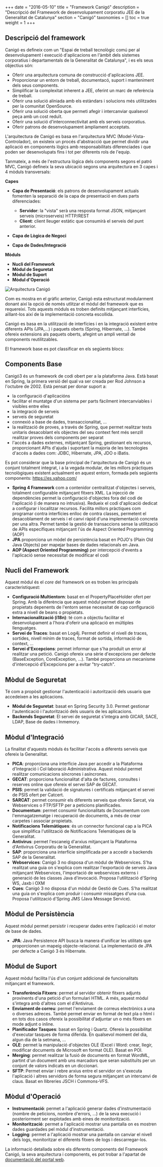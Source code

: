 +++
date        = "2016-05-10"
title       = "Framework Canigó"
description = "Descripció del Framework de desenvolupament corporatiu JEE de la Generalitat de Catalunya"
section     = "Canigó"
taxonomies  = []
toc 		= true
weight 		= 1
+++


## Descripció del framework

Canigó es defineix com un "Espai de treball tecnològic comú per al desenvolupament i execució d'aplicacions en l'àmbit dels sistemes corporatius i departamentals de la Generalitat de Catalunya", i es els seus objectius són: 

- Oferir una arquitectura comuna de construcció d'aplicacions JEE.
- Proporcionar un entorn de treball, documentacó, suport i manteniment dels seus components.
- Simplificar la complexitat inherent a JEE, oferint un marc de referència de treball.
- Oferir una solució aliniada amb els estàndars i solucions més utilitzades per la comunitat OpenSource.
- Oferir una solució oberta que permeti afegir i intercanviar qualsevol peça amb un cost reduït.
- Oferir una solució d'interconnectivitat amb els serveis corporatius.
- Oferir patrons de desenvolupament àmpliament acceptats.

L'arquitectura de Canigó es basa en l'arquitectura MVC (Model-Vista-Controlador), on existeix un procés d'abstracció que permet dividir una aplicació en components lògics amb responsabilitats diferenciades i que poden ser desenvolupats fins i tot per diferents rols de l'equip.

Tanmateix, a més de l'estructura lògica dels components segons el patró MVC, Canigó defineix la seva ubicació segons una arquitectura en 3 capes i 4 mòduls transversals:

**Capes**

- **Capa de Presentació**: els patrons de desenvolupament actuals fomenten la separació de la capa de presentació en dues parts diferenciades:
	- **Servidor**: la "vista" serà una resposta format JSON, mitjançant serveis (microserveis) HTTP/REST
	- **Client**: client lleuger estàtic que consumirà el serveis del punt anterior.

- **Capa de Lògica de Negoci**
- **Capa de Dades/Integració**


**Mòduls**

- **Nucli del Framework**
- **Mòdul de Seguretat**
- **Mòdul de Suport**
- **Mòdul d'Operació**


![Arquitectura Canigó](/related/canigo/arquitectura.png)

Com es mostra en el gràfic anterior, Canigó esta estructurat modularment donant així la opció de només utlitzar el mòdul del framework que es requereixi. Tots aquests mòduls es troben definits mitjançant interfícies, aïllant-los així de la implementació concreta escollida.

Canigó es basa en la utilització de interfícies i en la integració existent entre diferents APIs (JPA,...) i paquets oberts (Spring, Hibernate, ...). També ofereix extensions als paquets oberts, afegint un ampli ventall de components reutilitzables.

El framework base es pot classificar en els següents blocs:

## Components Base

Canigó3 és un framework de codi obert per a la plataforma Java. Està basat en Spring, la primera versió del qual va ser creada per Rod Johnson a l'octubre de 2002. Està pensat per donar suport a:

- la configuració d'aplicacións 
- facilitar el muntatge d'un sistema per parts fàcilment intercanviables i visibles entre elles
- la integració de serveis
- serveis de seguretat
- connexió a base de dades, transaccionalitat, ... 
- la realització de proves, a través de Spring, que permet realitzar tests unitaris desacoblant els objectes del seu context fent més senzill realitzar proves dels components per separat
- l'accés a dades externes, mitjantçant Spring, gestionant els recursos, proporcionant APIs d'ajuda i suportant la majoria de les tecnologies d'accés a dades com: JDBC, Hibernate, JPA, JDO o iBatis. 

Es pot considerar que la base principal de l'arquitectura de Canigó és un conjunt totalment integrat, i a la vegada modular, de les millors pràctiques tecnològiques existent actualment en aquest entorn, formada pels següents components:
https://es.yahoo.com/
- **Spring 4 Framework** com a contenidor centralitzat d'objectes i serveis, totalment configurable mitjançant fitxers XML. La injecció de dependències permet la configuració d'objectes fora del codi de l'aplicació (i de manera no intrusiva). Redueix el codi d'aplicació dedicat a configurar i localitzar recursos. Facilita millors pràctiques com programar contra interfícies enlloc de contra classes, permetent el desacoblament de serveis i el canvi ràpid d'una implementació concreta per una altra. Permet també la gestió de transaccions sense la utilització de APIs específiques mitjançant l'ús de Aspect Oriented Programming (AOP)
- **JPA** proporciona un mòdel de persistència basat en POJO's (Plain Old Java Objects) per mapejar bases de dades relacionals en Java.
- **AOP (Aspect Oriented Programming)** per intercepció d'events a l'aplicació sense necessitat de modificar el codi

## Nucli del Framework

Aquest mòdul és el <i>core</i> del framework on es troben les principals caracteristiquest:

- **Configuració Multientorn**: basat en el PropertyPlaceHolder ofert per Spring. Amb la diferència que aquest mòdul permet disposar de propietats depenents de l'entorn sense necessitat de cap configuració extra a nivell de beans o propietats.
- **Internacionalització (i18n)**: té com a objectiu facilitar el desenvolupament a l'hora d'oferir una aplicació en múltiples llenguatges.
- **Servei de Traces**: basat en Log4j. Permet definir el nivell de traces, sortides, nivell mínim de traces, format de sortida, informació de context, ...
- **Servei d'Excepcions**: permet informar que s'ha produït un error al realitzar una petició. Canigó ofereix una sèrie d'excepcions per defecte (BaseException, CoreException, ...). També proporciona un mecanisme d'intercepció d'Excepcions per a evitar "try-catch".

## Mòdul de Seguretat

Té com a propòsit gestionar l'autenticació i autorització dels usuaris que accedeixen a les aplicacions.

- **Mòdul de Seguretat**: basat en Spring Security 3.0. Permet gestionar l'autenticació i l'autorització dels usuaris de les aplicacions.
- **Backends Seguretat**: El servei de seguretat s'integra amb GICAR, SACE, LDAP, Base de dades i Inmemory.

## Mòdul d'Integració

La finalitat d'aquests mòduls és facilitar l'accés a diferents serveis que ofereix la Generalitat.

- **PICA**: proporciona una interfície Java per accedir a la Plataforma d'Integració i Col·laboració Administrativa. Aquest mòdul permet realitzar comunicacions síncrones i asíncrones.
- **GECAT**: proporciona funcionalitat d'alta de factures, consultes i reserves online que ofereix el servei SAP de GECAT.
- **PSIS**: permet la validació de signatures i certificats mitjançant el servei de PSIS ofert per Catcert.
- **SARCAT**: permet consumir els diferents serveis que ofereix Sarcat, via Webservices o FTP/SFTP per a peticions planificades.
- **Documentum**: permet consumir funcionalitats de Documentum com l'emmagatzematge i recuperació de documents, a més de crear carpetes i associar propietats.
- **Notificacions Telemàtiques**: és un connector funcional cap a la PICA que simplifica l'utilització de Notificacions Telemàtiques de la Generalitat.
- **Antivirus**: permet l'escaneig d'arxius mitjançant la Plataforma d'Antivirus Corporatiu de la Generalitat.
- **SAP**: proporciona una interfície simplificada per a accedir a backends SAP de la Generalitat.
- **Webservices**: Canigó 3 no disposa d'un mòdul de Webservices. S'ha realitzat una guia on s'explica com realitzar l'exportació de serveis Java mitjançant Webservices, l'importació de webservices externs i generació de les classes Java d'invocació. Proposa l'utilització d'Spring WS, Jaxb i OXM
- **Cues**: Canigó 3 no disposa d'un mòdul de Gestió de Cues. S'ha realitzat una guia on s'explica com produir i consumir missatges d'una cua. Proposa l'utilització d'Spring JMS (Java Message Service).

## Mòdul de Persistència

Aquest mòdul permet persistir i recuperar dades entre l'aplicació i el motor de base de dades.

- **JPA**: Java Persistence API busca la manera d'unificar les utilitats que proporcionen un mapeig objecte-relacional. La implementació de JPA per defecte a Canigó 3 és Hibernate.

## Mòdul de Suport

Aquest mòdul facilita l'ús d'un conjunt addicional de funcionalitats mitjançant el framework.

- **Transferència Fitxers**: permet al servidor obtenir fitxers adjunts provinents d'una petició d'un formulari HTML. A més, aquest mòdul s'integra amb d'altres com el d'Antivirus.
- **Enviament de correu**: permet l'enviament de correus electrònics a una o diverses adreces. També permet enviar en format de text pla o html i en tots dos casos ofereix la possibilitat d'adjuntar un o més fitxers en mode adjunt o inline.
- **Planificador Tasques**: basat en Spring i Quartz. Ofereix la possibilitat d'executar tasques de forma diferida. En qualsevol moment del dia, algun dia de la setmana, ...
- **OLE**: permet la manipulació d'objectes OLE (Excel i Word: crear, llegir, modificar documents de Microsoft en format OLE). Basat en POI.
- **Merging**: permet realitzar la fusió de documents en format WordML, partint d'un document amb uns marcadors que seran substituïts per un conjunt de valors indicats en un diccionari.
- **SFTP**: Permet enviar i rebre arxius entre el servidor on s'executa l'aplicació i altres servidors de forma segura mitjançant un intercanvi de claus. Basat en llibreries JSCH i Commons-VFS.

## Mòdul d'Operació

- **Instrumentació**: permet a l'aplicació generar dades d'instrumentació (nombre de peticions, nombre d'errors, ...) de la seva execució i posteriorment ser explotades amb eines de monitorització.
- **Monitorització**: permet a l'aplicació mostrar una pantalla on es mostren dades guardades pel mòdul d'instrumentació.
- **Logging**: permet a l'aplicació mostrar una pantalla on canviar el nivell dels logs, monitoritzar el diferents fitxers de logs i descarregar-los.

La informació detallada sobre els diferents components del Framework Canigó, la seva arquitectura i components, es pot trobar a l'apartat de <a href="/canigo-documentacio">documentació del portal web</a>.

